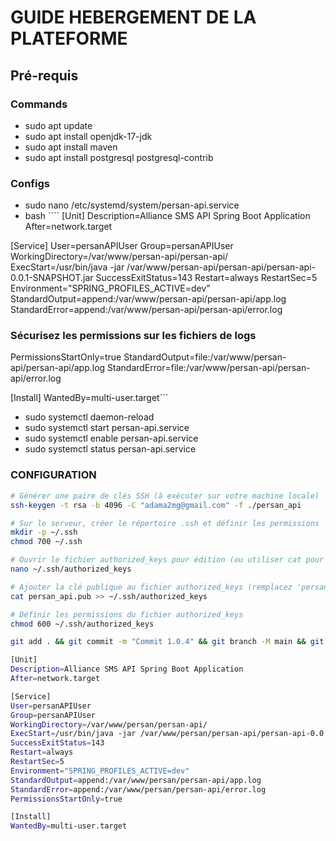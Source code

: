 # GUIDE HEBERGEMENT DE LA PLATEFORME

## Pré-requis

### Commands

- sudo apt update
- sudo apt install openjdk-17-jdk
- sudo apt install maven
- sudo apt install postgresql postgresql-contrib

### Configs

- sudo nano /etc/systemd/system/persan-api.service
- bash ````
[Unit]
Description=Alliance SMS API Spring Boot Application
After=network.target

[Service]
User=persanAPIUser
Group=persanAPIUser
WorkingDirectory=/var/www/persan-api/persan-api/
ExecStart=/usr/bin/java -jar /var/www/persan-api/persan-api/persan-api-0.0.1-SNAPSHOT.jar
SuccessExitStatus=143
Restart=always
RestartSec=5
Environment="SPRING_PROFILES_ACTIVE=dev"
StandardOutput=append:/var/www/persan-api/persan-api/app.log
StandardError=append:/var/www/persan-api/persan-api/error.log

### Sécurisez les permissions sur les fichiers de logs

PermissionsStartOnly=true
StandardOutput=file:/var/www/persan-api/persan-api/app.log
StandardError=file:/var/www/persan-api/persan-api/error.log

[Install]
WantedBy=multi-user.target```

- sudo systemctl daemon-reload
- sudo systemctl start persan-api.service
- sudo systemctl enable persan-api.service
- sudo systemctl status persan-api.service

### CONFIGURATION

```bash
# Générer une paire de clés SSH (à exécuter sur votre machine locale)
ssh-keygen -t rsa -b 4096 -C "adama2mg@gmail.com" -f ./persan_api

# Sur le serveur, créer le répertoire .ssh et définir les permissions
mkdir -p ~/.ssh
chmod 700 ~/.ssh

# Ouvrir le fichier authorized_keys pour édition (ou utiliser cat pour ajouter directement)
nano ~/.ssh/authorized_keys

# Ajouter la clé publique au fichier authorized_keys (remplacez 'persan_api.pub' par le chemin de votre clé publique)
cat persan_api.pub >> ~/.ssh/authorized_keys

# Définir les permissions du fichier authorized_keys
chmod 600 ~/.ssh/authorized_keys

git add . && git commit -m "Commit 1.0.4" && git branch -M main && git push -u origin main
```

```bash
[Unit]
Description=Alliance SMS API Spring Boot Application
After=network.target

[Service]
User=persanAPIUser
Group=persanAPIUser
WorkingDirectory=/var/www/persan/persan-api/
ExecStart=/usr/bin/java -jar /var/www/persan/persan-api/persan-api-0.0.1-SNAPSHOT.jar
SuccessExitStatus=143
Restart=always
RestartSec=5
Environment="SPRING_PROFILES_ACTIVE=dev"
StandardOutput=append:/var/www/persan/persan-api/app.log
StandardError=append:/var/www/persan/persan-api/error.log
PermissionsStartOnly=true

[Install]
WantedBy=multi-user.target
```
